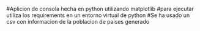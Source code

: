 #Aplicion de consola hecha en python utilizando matplotlib
#para ejecutar utiliza los requirements en un entorno virtual de python
#Se ha usado un csv con informacion de la poblacion de paises generado